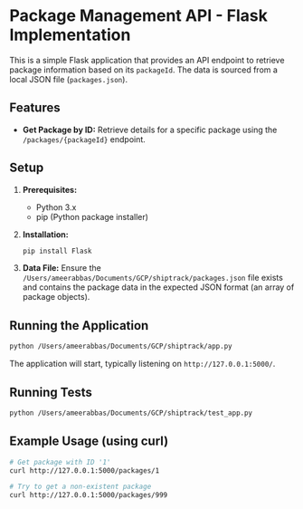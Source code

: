 # Package Management API - Flask Implementation

This is a simple Flask application that provides an API endpoint to retrieve package information based on its `packageId`. The data is sourced from a local JSON file (`packages.json`).

## Features

*   **Get Package by ID:** Retrieve details for a specific package using the `/packages/{packageId}` endpoint.

## Setup

1.  **Prerequisites:**
    *   Python 3.x
    *   pip (Python package installer)

2.  **Installation:**
    ```bash
    pip install Flask
    ```

3.  **Data File:**
    Ensure the `/Users/ameerabbas/Documents/GCP/shiptrack/packages.json` file exists and contains the package data in the expected JSON format (an array of package objects).

## Running the Application

```bash
python /Users/ameerabbas/Documents/GCP/shiptrack/app.py
```
The application will start, typically listening on `http://127.0.0.1:5000/`.

## Running Tests

```bash
python /Users/ameerabbas/Documents/GCP/shiptrack/test_app.py
```

## Example Usage (using curl)

```bash
# Get package with ID '1'
curl http://127.0.0.1:5000/packages/1

# Try to get a non-existent package
curl http://127.0.0.1:5000/packages/999
```